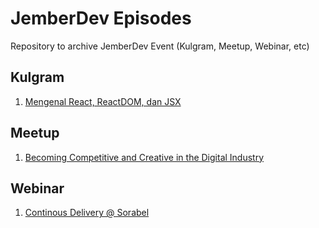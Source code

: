 # JemberDev Episodes

Repository to archive JemberDev Event (Kulgram, Meetup, Webinar, etc)

## Kulgram

001. [Mengenal React, ReactDOM, dan JSX](https://github.com/jember-dev/jd-episodes/tree/master/kulgram/001)

## Meetup

001. [Becoming Competitive and Creative in the Digital Industry](https://github.com/jember-dev/jd-episodes/tree/master/meetup/001)

## Webinar

001. [Continous Delivery @ Sorabel](https://github.com/jember-dev/jd-episodes/tree/master/webinar/001)
